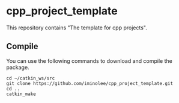 # cpp_project_template

This repository contains "The template for cpp projects".

## Compile

You can use the following commands to download and compile the package.

```
cd ~/catkin_ws/src
git clone https://github.com/iminolee/cpp_project_template.git
cd ..
catkin_make
```
